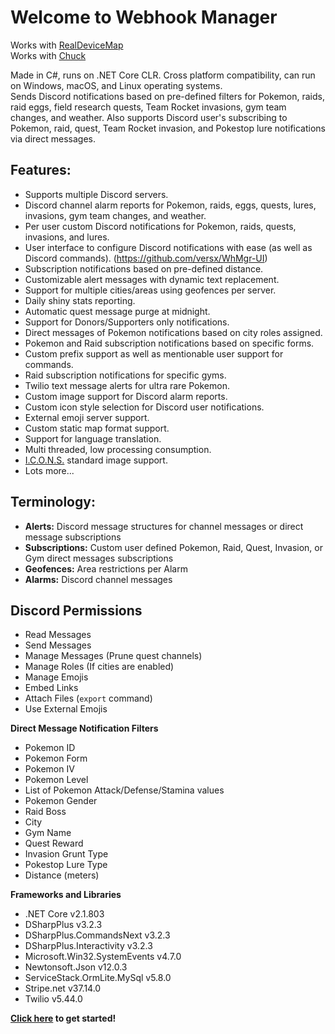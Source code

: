 # Welcome to Webhook Manager

Works with [RealDeviceMap](https://github.com/123FLO321/RealDeviceMap)  
Works with [Chuck](https://github.com/WatWowMap/Chuck)  


Made in C#, runs on .NET Core CLR. Cross platform compatibility, can run on Windows, macOS, and Linux operating systems.  
Sends Discord notifications based on pre-defined filters for Pokemon, raids, raid eggs, field research quests, Team Rocket invasions, gym team changes, and weather. Also supports Discord user's subscribing to Pokemon, raid, quest, Team Rocket invasion, and Pokestop lure notifications via direct messages.

## Features:  
- Supports multiple Discord servers.  
- Discord channel alarm reports for Pokemon, raids, eggs, quests, lures, invasions, gym team changes, and weather.  
- Per user custom Discord notifications for Pokemon, raids, quests, invasions, and lures.  
- User interface to configure Discord notifications with ease (as well as Discord commands). (https://github.com/versx/WhMgr-UI)  
- Subscription notifications based on pre-defined distance.  
- Customizable alert messages with dynamic text replacement.  
- Support for multiple cities/areas using geofences per server.  
- Daily shiny stats reporting.  
- Automatic quest message purge at midnight.  
- Support for Donors/Supporters only notifications.  
- Direct messages of Pokemon notifications based on city roles assigned.  
- Pokemon and Raid subscription notifications based on specific forms.  
- Custom prefix support as well as mentionable user support for commands.  
- Raid subscription notifications for specific gyms.  
- Twilio text message alerts for ultra rare Pokemon.  
- Custom image support for Discord alarm reports.  
- Custom icon style selection for Discord user notifications.  
- External emoji server support.  
- Custom static map format support.  
- Support for language translation.  
- Multi threaded, low processing consumption.  
- [I.C.O.N.S.](https://github.com/Mygod/pokemon-icon-postprocessor) standard image support.
- Lots more...  

## Terminology:  
- **Alerts:** Discord message structures for channel messages or direct message subscriptions
- **Subscriptions:** Custom user defined Pokemon, Raid, Quest, Invasion, or Gym direct messages subscriptions
- **Geofences:** Area restrictions per Alarm
- **Alarms:** Discord channel messages

## Discord Permissions
- Read Messages  
- Send Messages  
- Manage Messages (Prune quest channels)  
- Manage Roles (If cities are enabled)  
- Manage Emojis  
- Embed Links  
- Attach Files (`export` command)  
- Use External Emojis  

**Direct Message Notification Filters**  
- Pokemon ID  
- Pokemon Form  
- Pokemon IV  
- Pokemon Level  
- List of Pokemon Attack/Defense/Stamina values  
- Pokemon Gender  
- Raid Boss  
- City  
- Gym Name  
- Quest Reward  
- Invasion Grunt Type  
- Pokestop Lure Type
- Distance (meters) 

**Frameworks and Libraries**
- .NET Core v2.1.803  
- DSharpPlus v3.2.3  
- DSharpPlus.CommandsNext v3.2.3  
- DSharpPlus.Interactivity v3.2.3  
- Microsoft.Win32.SystemEvents v4.7.0  
- Newtonsoft.Json v12.0.3  
- ServiceStack.OrmLite.MySql v5.8.0  
- Stripe.net v37.14.0  
- Twilio v5.44.0  


**[Click here](user-guide/config) to get started!**  